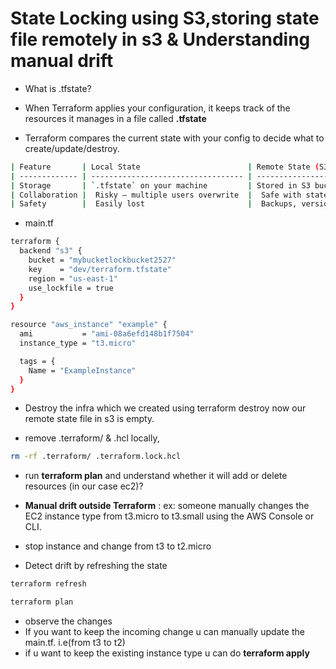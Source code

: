 # State Locking using S3,storing state file remotely in s3 & Understanding manual drift 

- What is .tfstate?

- When Terraform applies your configuration, it keeps track of the resources it manages in a file called **.tfstate**

- Terraform compares the current state with your config to decide what to create/update/destroy.

```bash
| Feature       | Local State                        | Remote State (S3)                        |
| ------------- | ---------------------------------- | ---------------------------------------- |
| Storage       | `.tfstate` on your machine         | Stored in S3 bucket                      |
| Collaboration |  Risky – multiple users overwrite  |  Safe with state locking (via DynamoDB)  |
| Safety        |  Easily lost                       |  Backups, versioning, centralized        |
```
- main.tf

```bash
terraform {
  backend "s3" {
    bucket = "mybucketlockbucket2527"
    key    = "dev/terraform.tfstate"
    region = "us-east-1"
    use_lockfile = true
  }
}

resource "aws_instance" "example" {
  ami           = "ami-08a6efd148b1f7504"
  instance_type = "t3.micro"

  tags = {
    Name = "ExampleInstance"
  }
}
```

- Destroy the infra which we created using terraform destroy now our remote state file in s3 is empty.

- remove .terraform/  & .hcl locally, 

```bash
rm -rf .terraform/ .terraform.lock.hcl 
```
- run **terraform plan** and   understand whether it will add or delete resources (in our case ec2)?


- **Manual drift outside Terraform** :  ex: someone manually changes the EC2 instance type from t3.micro to t3.small using the AWS Console or CLI.

- stop instance and change from t3 to  t2.micro


- Detect drift by refreshing the state

```bash
terraform refresh
```
```bash
terraform plan
```
- observe the changes
- If you want to keep the incoming change u can manually update the main.tf. i.e(from t3 to t2)
- if u want to keep the existing instance type u can do **terraform apply**

